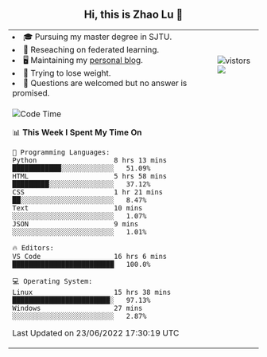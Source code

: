 <h2 align="center"> Hi, this is Zhao Lu 👋</h2>

<table style="overflow:hidden;">
    <tr> 
        <td>
            <li>🎓 Pursuing my master degree in SJTU.</li>
            <li>🌱 Reseaching on federated learning.</li>
            <li>🖥️ Maintaining my <a href="https://ifarewell.xyz">personal blog</a>.</li>
            <li>💪 Trying to lose weight.</li>
            <li>💬 Questions are welcomed but no answer is promised.</li> 
        </td>
        <td>
            <img src="https://visitor-badge.glitch.me/badge?page_id=ifarewell" alt="vistors" />
        <br>
          <img src="https://github-readme-stats.vercel.app/api?username=ifarewell&theme=graywhite&hide=prs,contribs&show_icons=true&hide_border=true&icon_color=CE1D2D&text_color=718096&bg_color=ffffff&hide_title=true" />
        </td>
    </tr>
    <tr>
        <td colspan="2">
            
<!--START_SECTION:waka-->
![Code Time](http://img.shields.io/badge/Code%20Time-209%20hrs%208%20mins-blue)

📊 **This Week I Spent My Time On** 

```text
💬 Programming Languages: 
Python                   8 hrs 13 mins       ████████████░░░░░░░░░░░░░   51.09% 
HTML                     5 hrs 58 mins       █████████░░░░░░░░░░░░░░░░   37.12% 
CSS                      1 hr 21 mins        ██░░░░░░░░░░░░░░░░░░░░░░░   8.47% 
Text                     10 mins             ░░░░░░░░░░░░░░░░░░░░░░░░░   1.07% 
JSON                     9 mins              ░░░░░░░░░░░░░░░░░░░░░░░░░   1.01%

🔥 Editors: 
VS Code                  16 hrs 6 mins       █████████████████████████   100.0%

💻 Operating System: 
Linux                    15 hrs 38 mins      ████████████████████████░   97.13% 
Windows                  27 mins             ░░░░░░░░░░░░░░░░░░░░░░░░░   2.87%

```


 Last Updated on 23/06/2022 17:30:19 UTC
<!--END_SECTION:waka-->
            
</td></tr>
</table>

